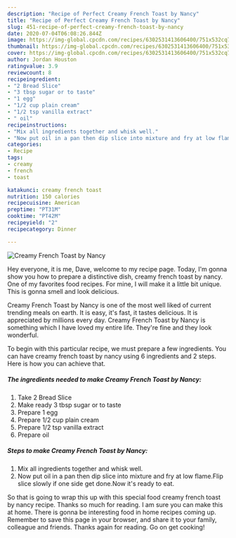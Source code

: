 ```yaml
---
description: "Recipe of Perfect Creamy French Toast by Nancy"
title: "Recipe of Perfect Creamy French Toast by Nancy"
slug: 451-recipe-of-perfect-creamy-french-toast-by-nancy
date: 2020-07-04T06:08:26.844Z
image: https://img-global.cpcdn.com/recipes/6302531413606400/751x532cq70/creamy-french-toast-by-nancy-recipe-main-photo.jpg
thumbnail: https://img-global.cpcdn.com/recipes/6302531413606400/751x532cq70/creamy-french-toast-by-nancy-recipe-main-photo.jpg
cover: https://img-global.cpcdn.com/recipes/6302531413606400/751x532cq70/creamy-french-toast-by-nancy-recipe-main-photo.jpg
author: Jordan Houston
ratingvalue: 3.9
reviewcount: 8
recipeingredient:
- "2 Bread Slice"
- "3 tbsp sugar or to taste"
- "1 egg"
- "1/2 cup plain cream"
- "1/2 tsp vanilla extract"
- " oil"
recipeinstructions:
- "Mix all ingredients together and whisk well."
- "Now put oil in a pan then dip slice into mixture and fry at low flame.Flip slice slowly if one side get done.Now it&#39;s ready to eat."
categories:
- Recipe
tags:
- creamy
- french
- toast

katakunci: creamy french toast 
nutrition: 150 calories
recipecuisine: American
preptime: "PT31M"
cooktime: "PT42M"
recipeyield: "2"
recipecategory: Dinner

---
```



![Creamy French Toast by Nancy](https://img-global.cpcdn.com/recipes/6302531413606400/751x532cq70/creamy-french-toast-by-nancy-recipe-main-photo.jpg)

Hey everyone, it is me, Dave, welcome to my recipe page. Today, I'm gonna show you how to prepare a distinctive dish, creamy french toast by nancy. One of my favorites food recipes. For mine, I will make it a little bit unique. This is gonna smell and look delicious.



Creamy French Toast by Nancy is one of the most well liked of current trending meals on earth. It is easy, it's fast, it tastes delicious. It is appreciated by millions every day. Creamy French Toast by Nancy is something which I have loved my entire life. They're fine and they look wonderful.


To begin with this particular recipe, we must prepare a few ingredients. You can have creamy french toast by nancy using 6 ingredients and 2 steps. Here is how you can achieve that.

<!--inarticleads1-->

##### The ingredients needed to make Creamy French Toast by Nancy:

1. Take 2 Bread Slice
1. Make ready 3 tbsp sugar or to taste
1. Prepare 1 egg
1. Prepare 1/2 cup plain cream
1. Prepare 1/2 tsp vanilla extract
1. Prepare  oil




<!--inarticleads2-->

##### Steps to make Creamy French Toast by Nancy:

1. Mix all ingredients together and whisk well.
1. Now put oil in a pan then dip slice into mixture and fry at low flame.Flip slice slowly if one side get done.Now it&#39;s ready to eat.




So that is going to wrap this up with this special food creamy french toast by nancy recipe. Thanks so much for reading. I am sure you can make this at home. There is gonna be interesting food in home recipes coming up. Remember to save this page in your browser, and share it to your family, colleague and friends. Thanks again for reading. Go on get cooking!

